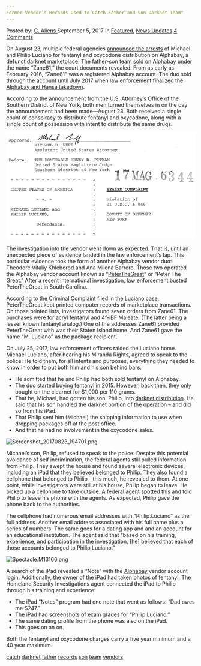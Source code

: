```yaml
---
Former Vendor’s Records Used to Catch Father and Son Darknet Team"
---
```

<article class="post-listing post-22375 post type-post status-publish format-standard has-post-thumbnail hentry 
 tag-catch tag-darknet tag-father tag-records tag-son tag-team tag-vendors">
<div class="post-inner">
    <span>Posted by: <a href="https://www.deepdotweb.com/author/caliens/" title="">C. Aliens </a></span>
<span>September 5, 2017</span>
<span>in <a href="https://www.deepdotweb.com/category/deepdot-news/" rel="category tag">Featured</a>, <a href="https://www.deepdotweb.com/category/news-updates/" rel="category tag">News Updates</a></span>
<span><a href="https://www.deepdotweb.com/2017/09/05/former-vendors-records-used-catch-father-son-darknet-team/#comments">4 Comments</a></span>
</p>
<div class="clear"></div>
    
<p>On August 23, multiple federal agencies <a href="https://www.justice.gov/usao-sdny/pr/father-and-son-charged-selling-fentanyl-and-oxycodone-dark-web">announced the arrests</a> of Michael and Philip Luciano for fentanyl and oxycodone distribution on Alphabay, a defunct darknet marketplace. The father-son team sold on Alphabay under the name “Zane61,” the court documents revealed. From as early as February 2016, “Zane61” was a registered Alphabay account. The duo sold through the account until July 2017 when law enforcement finalized the <a href="https://www.deepdotweb.com/2017/07/20/globally-coordinated-operation-just-took-alphabay-hansa/">Alphabay and Hansa takedown</a>.</p>
<p>According to the announcement from the U.S. Attorney’s Office of the Southern District of New York, both men turned themselves in on the day the announcement had been made—August 23. Both received a single count of conspiracy to distribute fentanyl and oxycodone, along with a single count of possession with intent to distribute the same drugs.</p>
<p><img class="wp-image-22381" src="/imgs/2017/09/screenshot_20170823_194628-png-1.png" alt="Screenshot_20170823_194628.png" /></p>
<p>The investigation into the vendor went down as expected. That is, until an unexpected piece of evidence landed in the law enforcement’s lap. This particular evidence took the form of another Alphabay vendor duo: Theodore Vitaliy Khleborod and Ana Milena Barrero. Those two operated the Alphabay vendor account known as “<a href="https://www.deepdotweb.com/2017/05/27/grand-jury-indicts-u-47-vendor-peterthegreat/">PeterTheGreat</a>” or “Peter The Great.” After a recent international investigation, law enforcement busted PeterTheGreat in South Carolina.</p>
<p>According to the Criminal Complaint filed in the Luciano case, PeterTheGreat kept printed computer records of marketplace transactions. On those printed lists, investigators found seven orders from Zane61. The purchases were for <a href="https://www.deepdotweb.com/tag/fentanyl/">acryl fentanyl</a> and 4f-iBF Maleate. (The latter being a lesser known fentanyl analog.) One of the addresses Zane61 provided PeterTheGreat with was their Staten Island home. And Zane61 gave the name “M. Luciano” as the package recipient.</p>
<p>On July 25, 2017, law enforcement officers raided the Luciano home. Michael Luciano, after hearing his Miranda Rights, agreed to speak to the police. He told them, for all intents and purposes, everything they needed to know in order to put both him and his son behind bars.</p>
<ul>
<li>He admitted that he and Philip had both sold fentanyl on Alphabay.</li>
<li>The duo started buying fentanyl in 2015. However, back then, they only bought on the clearnet for $1,000 per 110 grams.</li>
<li>That he, Michael, had gotten his son, Philip, into <a href="https://www.deepdotweb.com/dark-net-market-comparison-chart/">darknet distribution</a>. He said that his son handled the darknet portion of the operation – and did so from his iPad.</li>
<li>That Philip sent him (Michael) the shipping information to use when dropping packages off at the post office.</li>
<li>And that he had no involvement in the oxycodone sales.</li>
</ul>
<p><img class="wp-image-22382" src="/imgs/2017/09/screenshot_20170823_194701-png.png" alt="Screenshot_20170823_194701.png" srcset="/imgs/2017/09/screenshot_20170823_194701-png.png 815w, /imgs/2017/09/screenshot_20170823_194701-png-300x183.png 300w" sizes="(max-width: 815px) 100vw, 815px" /></p>
<p>Michael&#8217;s son, Philip, refused to speak to the police. Despite this potential avoidance of self incrimination, the federal agents still pulled information from Philip. They swept the house and found several electronic devices, including an iPad that they believed belonged to Philip. They also found a cellphone that belonged to Philip—this much, he revealed to them. At one point, while investigators were still at his house, Philip began to leave. He picked up a cellphone to take outside. A federal agent spotted this and told Philip to leave his phone with the agents. As expected, Philip gave the phone back to the authorities.</p>
<p>The cellphone had numerous email addresses with “Philip.Luciano” as the full address. Another email address associated with his full name plus a series of numbers. The same goes for a dating app and and an account for an educational institution. The agent said that “based on his training, experience, and participation in the investigation, [he] believed that each of those accounts belonged to Philip Luciano.”</p>
<p><img class="wp-image-22383" src="/imgs/2017/09/spectacle-m13166-png.png" alt="Spectacle.M13166.png" srcset="/imgs/2017/09/spectacle-m13166-png.png 629w, /imgs/2017/09/spectacle-m13166-png-300x154.png 300w" sizes="(max-width: 629px) 100vw, 629px" /></p>
<p>A search of the iPad revealed a “Note” with the <a href="https://www.deepdotweb.com/marketplace-directory/listing/alphabay">Alphabay</a> vendor account login. Additionally, the owner of the iPad had taken photos of fentanyl. The Homeland Security Investigations agent connected the iPad to Philip through his training and experience:</p>
<ul>
<li>The iPad “Notes” program had one note that went as follows: “Dad owes me $247.”</li>
<li>The iPad had screenshots of exam grades for “Philip Luciano.”</li>
<li>The same dating profile from the phone was also on the iPad.</li>
<li>This goes on an on.</li>
</ul>
<p>Both the fentanyl and oxycodone charges carry a five year minimum and a 40 year maximum.</p>
</div>
<a href="https://www.deepdotweb.com/tag/catch/" rel="tag">catch</a> <a href="https://www.deepdotweb.com/tag/darknet/" rel="tag">darknet</a> <a href="https://www.deepdotweb.com/tag/father/" rel="tag">father</a> <a href="https://www.deepdotweb.com/tag/records/" rel="tag">records</a> <a href="https://www.deepdotweb.com/tag/son/" rel="tag">son</a> <a href="https://www.deepdotweb.com/tag/team/" rel="tag">team</a> <a href="https://www.deepdotweb.com/tag/vendors/" rel="tag">vendors</a></span> <span style="display:none" class="updated">2017-09-05</span>
<div style="display:none" class="vcard author" itemprop="author" itemscope itemtype="http://schema.org/Person"><strong class="fn" itemprop="name"><a href="https://www.deepdotweb.com/author/caliens/" title="Posts by C. Aliens" rel="author">C. Aliens</a></strong></div>
    
